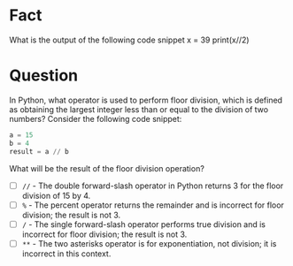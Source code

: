 # Fact

What is the output of the following code snippet
x = 39
print(x//2)

# Question
In Python, what operator is used to perform floor division, which is defined as obtaining the largest integer less than or equal to the division of two numbers? Consider the following code snippet:
```python
a = 15
b = 4
result = a // b
```
What will be the result of the floor division operation?

- [ ] `//` - The double forward-slash operator in Python returns 3 for the floor division of 15 by 4.
- [ ] `%` - The percent operator returns the remainder and is incorrect for floor division; the result is not 3.
- [ ] `/` - The single forward-slash operator performs true division and is incorrect for floor division; the result is not 3.
- [ ] `**` - The two asterisks operator is for exponentiation, not division; it is incorrect in this context.
